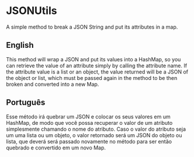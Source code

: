 # JSONUtils
A simple method to break a JSON String and put its attributes in a map.

## English
This method will wrap a JSON and put its values into a HashMap, so you can retrieve the value of an attribute simply by calling the attribute name.
If the attribute value is a list or an object, the value returned will be a JSON of the object or list, which must be passed again in the method to be then broken and converted into a new Map.

## Português
Esse método irá quebrar um JSON e colocar os seus valores em um HashMap, de modo que você possa recuperar o valor de um atributo simplesmente chamando o nome do atributo.
Caso o valor do atributo seja um uma lista ou um objeto, o valor retornado será um JSON do objeto ou lista, que deverá será passado novamente no método para ser então quebrado e convertido em um novo Map.
